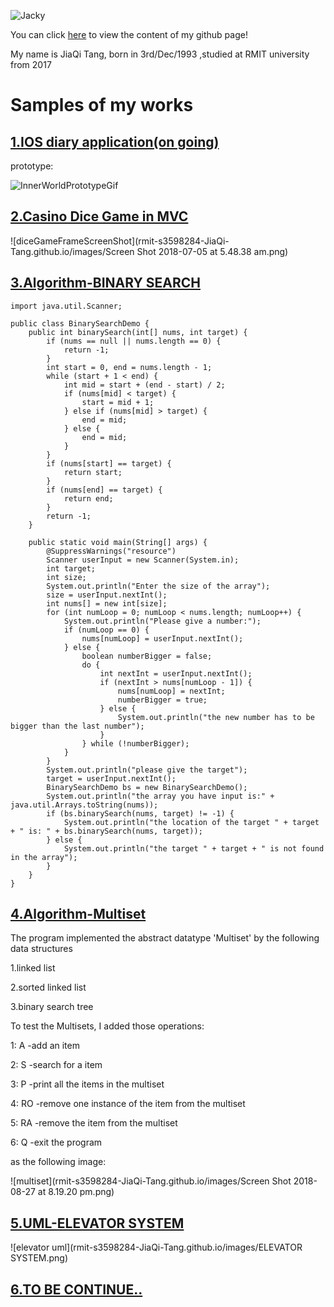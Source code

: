 ![Jacky](rmit-s3598284-JiaQi-Tang.github.io/images/IMG_0584.jpg)


You can click [here](https://github.com/rmit-s3598284-JiaQi-Tang/rmit-s3598284-JiaQi-Tang.github.io) to view the content of my github page!

My name is JiaQi Tang, born in 3rd/Dec/1993 ,studied at RMIT university from 2017

# **Samples of my works**

## [1.IOS diary application(on going)](https://github.com/rmit-s3598284-JiaQi-Tang/InnerWorld_IOS_Application)

prototype:

![InnerWorldPrototypeGif](rmit-s3598284-JiaQi-Tang.github.io/images/InnerWorldPrototype_gif.gif)

## [2.Casino Dice Game in MVC](https://github.com/rmit-s3598284-JiaQi-Tang/CasinoDiceGame-SADI-assignment2-)

![diceGameFrameScreenShot](rmit-s3598284-JiaQi-Tang.github.io/images/Screen Shot 2018-07-05 at 5.48.38 am.png)

## [3.Algorithm-BINARY SEARCH](https://github.com/rmit-s3598284-JiaQi-Tang/BinarySearch)

```
import java.util.Scanner;

public class BinarySearchDemo {
	public int binarySearch(int[] nums, int target) {
		if (nums == null || nums.length == 0) {
			return -1;
		}
		int start = 0, end = nums.length - 1;
		while (start + 1 < end) {
			int mid = start + (end - start) / 2;
			if (nums[mid] < target) {
				start = mid + 1;
			} else if (nums[mid] > target) {
				end = mid;
			} else {
				end = mid;
			}
		}
		if (nums[start] == target) {
			return start;
		}
		if (nums[end] == target) {
			return end;
		}
		return -1;
	}

	public static void main(String[] args) {
		@SuppressWarnings("resource")
		Scanner userInput = new Scanner(System.in);
		int target;
		int size;
		System.out.println("Enter the size of the array");
		size = userInput.nextInt();
		int nums[] = new int[size];
		for (int numLoop = 0; numLoop < nums.length; numLoop++) {
			System.out.println("Please give a number:");
			if (numLoop == 0) {
				nums[numLoop] = userInput.nextInt();
			} else {
				boolean numberBigger = false;
				do {
					int nextInt = userInput.nextInt();
					if (nextInt > nums[numLoop - 1]) {
						nums[numLoop] = nextInt;
						numberBigger = true;
					} else {
						System.out.println("the new number has to be bigger than the last number");
					}
				} while (!numberBigger);
			}
		}
		System.out.println("please give the target");
		target = userInput.nextInt();
		BinarySearchDemo bs = new BinarySearchDemo();
		System.out.println("the array you have input is:" + java.util.Arrays.toString(nums));
		if (bs.binarySearch(nums, target) != -1) {
			System.out.println("the location of the target " + target + " is: " + bs.binarySearch(nums, target));
		} else {
			System.out.println("the target " + target + " is not found in the array");
		}
	}
}
```

## [4.Algorithm-Multiset](https://github.com/rmit-s3598284-JiaQi-Tang/Algorithm-Multiset_linkedList-sortedLinedList-binarySearchTree)

The program implemented the abstract datatype 'Multiset' by the following data structures

1.linked list

2.sorted linked list

3.binary search tree

To test the Multisets, I added those operations:

1: A -add an item

2: S -search for a item

3: P -print all the items in the multiset

4: RO -remove one instance of the item from the multiset

5: RA -remove the item from the multiset

6: Q -exit the program

as the following image:

![multiset](rmit-s3598284-JiaQi-Tang.github.io/images/Screen Shot 2018-08-27 at 8.19.20 pm.png)

## [5.UML-ELEVATOR SYSTEM](https://github.com/rmit-s3598284-JiaQi-Tang/Elevator)

![elevator uml](rmit-s3598284-JiaQi-Tang.github.io/images/ELEVATOR SYSTEM.png)

## [6.TO BE CONTINUE..](https://github.com/rmit-s3598284-JiaQi-Tang)
